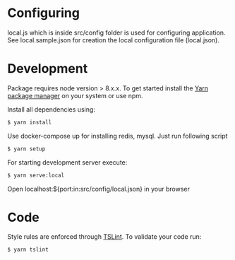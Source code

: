 # Configuring
local.js which is inside src/config folder is used for configuring application.
See local.sample.json for creation the local configuration file (local.json).

# Development
Package requires node version > 8.x.x.
To get started install the [Yarn package manager](https://yarnpkg.com/lang/en/docs/install/) on your system or use npm.

Install all dependencies using:
```sh
$ yarn install
```
Use docker-compose up for installing redis, mysql. Just run following script
```sh
$ yarn setup
```
For starting development server execute:
```sh
$ yarn serve:local
```
Open localhost:${port:in:src/config/local.json} in your browser

# Code
Style rules are enforced through [TSLint](https://palantir.github.io/tslint/usage/cli/).
To validate your code run:
```sh
$ yarn tslint
```

